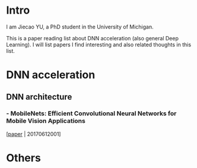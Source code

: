 # Intro

I am Jiecao YU, a PhD student in the University of Michigan.

This is a paper reading list about DNN acceleration (also general Deep Learning). I will list papers I find interesting and also related thoughts in this list.


# DNN acceleration
## DNN architecture
### - MobileNets: Efficient Convolutional Neural Networks for Mobile Vision Applications

[[paper](https://arxiv.org/pdf/1704.04861.pdf) | 20170612001]
# Others
